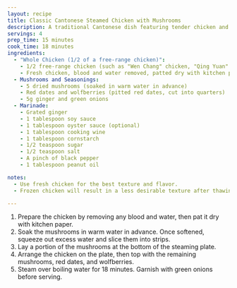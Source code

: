 ```yaml
---
layout: recipe
title: Classic Cantonese Steamed Chicken with Mushrooms
description: A traditional Cantonese dish featuring tender chicken and flavorful mushrooms, perfect for a comforting meal.
servings: 4
prep_time: 15 minutes
cook_time: 18 minutes
ingredients:
  - "Whole Chicken (1/2 of a free-range chicken)":
    - 1/2 free-range chicken (such as "Wen Chang" chicken, "Qing Yuan" chicken, or "Hu Xu" chicken)
    - Fresh chicken, blood and water removed, patted dry with kitchen paper
  - Mushrooms and Seasonings:
    - 5 dried mushrooms (soaked in warm water in advance)
    - Red dates and wolfberries (pitted red dates, cut into quarters)
    - 5g ginger and green onions
  - Marinade:
    - Grated ginger
    - 1 tablespoon soy sauce
    - 1 tablespoon oyster sauce (optional)
    - 1 tablespoon cooking wine
    - 1 tablespoon cornstarch
    - 1/2 teaspoon sugar
    - 1/2 teaspoon salt
    - A pinch of black pepper
    - 1 tablespoon peanut oil

notes:
  - Use fresh chicken for the best texture and flavor.
  - Frozen chicken will result in a less desirable texture after thawing.

---
```


1. Prepare the chicken by removing any blood and water, then pat it dry with kitchen paper.
2. Soak the mushrooms in warm water in advance. Once softened, squeeze out excess water and slice them into strips.
3. Lay a portion of the mushrooms at the bottom of the steaming plate.
4. Arrange the chicken on the plate, then top with the remaining mushrooms, red dates, and wolfberries.
5. Steam over boiling water for 18 minutes. Garnish with green onions before serving.
